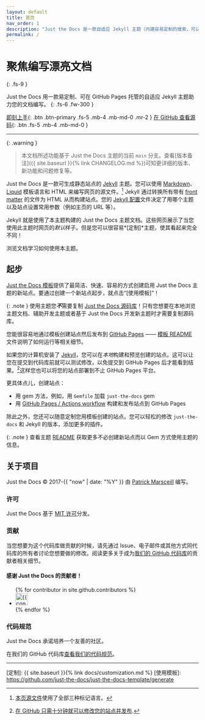 ```yaml
---
layout: default
title: 首页
nav_order: 1
description: "Just the Docs 是一款自适应 Jekyll 主题（内建容易定制的搜索，可以托管于 GitHub Pages）。"
permalink: /
---
```


# 聚焦编写漂亮文档
{: .fs-9 }

Just the Docs 用一款易定制、可在 GitHub Pages 托管的自适应 Jekyll 主题助力您的文档编写。
{: .fs-6 .fw-300 }

[即刻上手](#起步){: .btn .btn-primary .fs-5 .mb-4 .mb-md-0 .mr-2 }
[在 GitHub 查看源码][Just the Docs 源码库]{: .btn .fs-5 .mb-4 .mb-md-0 }

---

{: .warning }
> 本文档所述功能基于 Just the Docs 主题的当前 `main` 分支。查看[版本备注]({{ site.baseurl }}{% link CHANGELOG.md %})可知更详细的版本、新功能和问题修复等。

Just the Docs 是一款可生成静态站点的 [Jekyll] 主题。您可以使用 [Markdown]、[Liquid] 模板语言和 HTML 来编写网页的源文件。[^1] Jekyll 通过转换所有带有 [front matter] 的文件为 HTML 从而构建站点。您的 [Jekyll 配置]文件决定了用哪个主题以及站点设置常用参数（例如主页的 URL 等）。

Jekyll 就是使用了本主题构建的 Just the Docs 主题文档。这些网页展示了当您使用此主题时网页的*默认*样子。但是您可以很容易*[定制]*主题，使其看起来完全不同！

浏览文档学习如何使用本主题。

## 起步

[Just the Docs 模板]提供了最简洁、快速、容易的方式创建启用 Just the Docs 主题的新站点。要通过创建一个新站点起步，就点击“[使用模板]”！

{: .note }
使用主题您***不***需要复制 [Just the Docs 源码库]！只有您想要在本地浏览主题文档、辅助开发主题或者基于 Just the Docs 开发新主题时才需要复制源码库。

您能很容易地通过模板创建站点然后发布到 [GitHub Pages] —— [模板 README] 文件说明了如何运行等相关细节。

如果您的计算机安装了 [Jekyll]，您可以在*本地*构建和预览创建的站点。这可以让您在提交到代码库前就可以测试修改，以免提交到 GitHub Pages 后才能看到结果。[^2]这样您也可以将您的站点部署到不止 GitHub Pages 平台。

更具体点儿，创建站点：

- 用 gem 方法，例如，用 `Gemfile` 加载 `just-the-docs` gem
- 用 [GitHub Pages / Actions workflow] 构建和发布站点到 GitHub Pages

除此之外，您还可以随意定制您用模板创建的站点。您可以轻松的修改 `just-the-docs` 和 Jekyll 的版本，添加更多的插件。

{: .note }
查看主题 [README][Just the Docs README] 获取更多不必创建新站点而以 Gem 方式使用主题的信息。

## 关于项目

Just the Docs &copy; 2017-{{ "now" | date: "%Y" }} 由 [Patrick Marsceill](http://patrickmarsceill.com) 编写。

### 许可

Just the Docs 基于 [MIT 许可](https://github.com/just-the-docs/just-the-docs/tree/main/LICENSE.txt)分发。

### 贡献

当您想要为这个代码库做贡献的时候，请先通过 Issue、电子邮件或其他方式同代码库的所有者讨论您想要做的修改。阅读更多关于成为[我们的 GitHub 代码库](https://github.com/just-the-docs/just-the-docs#contributing)的贡献者相关细节。

#### 感谢 Just the Docs 的贡献者！

<ul class="list-style-none">
{% for contributor in site.github.contributors %}
  <li class="d-inline-block mr-1">
     <a href="{{ contributor.html_url }}"><img src="{{ contributor.avatar_url }}" width="32" height="32" alt="{{ contributor.login }}"></a>
  </li>
{% endfor %}
</ul>

### 代码规范

Just the Docs 承诺培养一个友善的社区。

在我们的 GitHub 代码库[查看我们的代码规范](https://github.com/just-the-docs/just-the-docs/tree/main/CODE_OF_CONDUCT.md)。

----

[^1]: [本页源文件]使用了全部三种标记语言。

[^2]: [在 GitHub 只需十分钟就可以修改您的站点并发布](https://docs.github.com/en/pages/setting-up-a-github-pages-site-with-jekyll/creating-a-github-pages-site-with-jekyll#creating-your-site).

[Jekyll]: https://jekyllrb.com
[Markdown]: https://daringfireball.net/projects/markdown/
[Liquid]: https://github.com/Shopify/liquid/wiki
[Front matter]: https://jekyllrb.com/docs/front-matter/
[Jekyll 配置]: https://jekyllrb.com/docs/configuration/
[本页源文件]: https://github.com/just-the-docs/just-the-docs/blob/main/index.md
[Just the Docs 模板]: https://just-the-docs.github.io/just-the-docs-template/
[Just the Docs]: https://just-the-docs.github.io/just-the-docs/
[Just the Docs 源码库]: https://github.com/just-the-docs/just-the-docs
[Just the Docs README]: https://github.com/just-the-docs/just-the-docs/blob/main/README.md
[GitHub Pages]: https://pages.github.com/
[模板 README]: https://github.com/just-the-docs/just-the-docs-template/blob/main/README.md
[GitHub Pages / Actions workflow]: https://github.blog/changelog/2022-07-27-github-pages-custom-github-actions-workflows-beta/
[定制]: {{ site.baseurl }}{% link docs/customization.md %}
[使用模板]: https://github.com/just-the-docs/just-the-docs-template/generate
